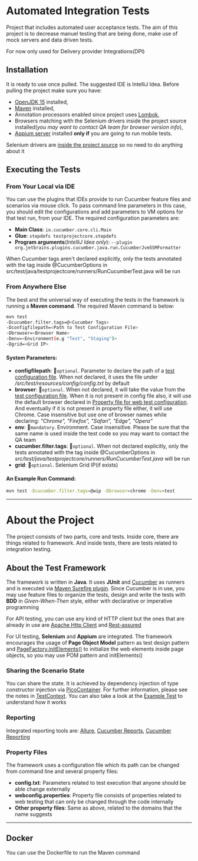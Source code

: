 # **Automated Integration Tests**


Project that includes automated user acceptance tests. The aim of this project is to decrease manuel testing that are being done, make use of mock servers and data driven tests.

For now only used for Delivery provider Integrations(DPI)

## Installation


It is ready to use once pulled. The suggested IDE is IntelliJ Idea. Before pulling the project make sure you have:

- [OpenJDK 15](https://jdk.java.net/15/) installed,
- [Maven](https://maven.apache.org/download.cgi) installed, 
- Annotation processors enabled since project uses [Lombok](https://mvnrepository.com/artifact/org.projectlombok/lombok),
- Browsers matching with the Selenium drivers inside the project source installed(_you may want to contact QA team for browser version info_), 
- [Appium server](https://github.com/appium/appium-desktop/releases) installed **only if** you are going to run mobile tests.

Selenium drivers are [inside the project source](https://github.com/lineten/nova-cucumber-dpi-tests/tree/master/src/test/resources/webdriver) so no need to do anything about it

## Executing the Tests

### From Your Local via IDE
You can use the plugins that IDEs provide to run Cucumber feature files and scenarios via mouse click. To pass command line parameters in this case, you should edit the configurations and add parameters to VM options for that test run, from your IDE. The required configuration parameters are:

- **Main Class**: `io.cucumber.core.cli.Main`
- **Glue**: `stepdefs testprojectcore.stepdefs`
- **Program arguments**(_IntelliJ Idea only_): `--plugin org.jetbrains.plugins.cucumber.java.run.CucumberJvm5SMFormatter`

When Cucumber tags aren't declared explicitly, only the tests annotated with the tag inside @CucumberOptions in src/test/java/testprojectcore/runners/RunCucumberTest.java will be run
### From Anywhere Else
The best and the universal way of executing the tests in the framework is running a **Maven command**. The required Maven command is below:


```bash
mvn test 
-Dcucumber.filter.tags=@<Cucumber Tags>
-Dconfigfilepath=<Path to Test Configuration File>
-Dbrowser=<Browser Name> 
-Denv=<Environment(e.g "Test", "Staging")>
-Dgrid=<Grid IP>
```

#### System Parameters:

- **configfilepath**: &#x1F535;`optional`. Parameter to declare the path of a [test configuration file](https://github.com/lineten/nova-cucumber-dpi-tests/blob/master/src/test/resources/config/config.txt). When not declared, it uses the file under _/src/test/resources/config/config.txt_ by default
- **browser**: &#x1F535;`optional`. When not declared, it will take the value from the [test configuration file](https://github.com/lineten/nova-cucumber-dpi-tests/blob/master/src/test/resources/config/config.txt). When it is not present in config file also, it will use the default browser declared in [Property file for web test configuration](https://github.com/lineten/nova-cucumber-dpi-tests/blob/master/src/test/resources/propertyfiles/webconfig.properties). And eventually if it is not present in property file either, it will use Chrome. Case insensitive but use one of browser names while declaring: _"Chrome", "Firefox", "Safari", "Edge", "Opera"_ 
- **env**: &#x1F534;`mandatory`. Environment. Case insensitive. Please be sure that the same name is used inside the test code so you may want to contact the QA team
- **cucumber.filter.tags**: &#x1F535;`optional`. When not declared explicitly, only the tests annotated with the tag inside @CucumberOptions in _src/test/java/testprojectcore/runners/RunCucumberTest.java_ will be run
- **grid**: &#x1F535;`optional`. Selenium Grid IP(if exists)


#### An Example Run Command:
```bash
mvn test -Dcucumber.filter.tags=@wip -Dbrowser=chrome -Denv=test 
```

---


# About the Project

The project consists of two parts, core and tests. Inside core, there are things related to framework. And inside tests, there are tests related to integration testing.

## About the Test Framework
The framework is written in **Java**. It uses **JUnit** and [Cucumber](https://cucumber.io/) as runners and is executed via [Maven Surefire plugin](https://maven.apache.org/surefire/maven-surefire-plugin/). Since Cucumber is in use, you may use feature files to organize the tests, design and write the tests with **BDD** in _Given-When-Then_ style, either with declarative or imperative programming


For API testing, you can use any kind of HTTP client but the ones that are already in use are [Apache Http Client](https://hc.apache.org/httpcomponents-client-4.5.x/index.html) and [Rest-assured](https://github.com/rest-assured/rest-assured)

For UI testing, **Selenium** and **Appium** are integrated. The framework encourages the usage of **Page Object Model** pattern as test design pattern and [PageFactory.initElements()](https://github.com/SeleniumHQ/selenium/wiki/PageFactory) to initialize the web elements inside page objects, so you may use POM pattern and initElements()



### Sharing the Scenario State
You can share the state. It is achieved by dependency injection of type constructor injection via [PicoContainer](http://picocontainer.com/). For further information, please see the notes in [TestContext](https://github.com/lineten/nova-cucumber-dpi-tests/blob/master/src/test/java/testprojectcore/testcontext/TestContext.java). You can also take a look at the [Example Test](https://github.com/lineten/nova-cucumber-dpi-tests/blob/master/src/test/resources/cucumber.features/Example.feature) to understand how it works

### Reporting
Integrated reporting tools are: [Allure](https://docs.qameta.io/allure/), [Cucumber Reports](https://reports.cucumber.io/), [Cucumber Reporting](https://github.com/damianszczepanik/cucumber-reporting)

### Property Files
The framework uses a configuration file which its path can be changed from command line and several property files:
- **config.txt**: Parameters related to test execution that anyone should be able change externally
- **webconfig.properties**: Property file consists of properties related to web testing that can only be changed through the code internally
- **Other property files**: Same as above, related to the domains that the name suggests

---
## Docker
You can use the Dockerfile to run the Maven command
